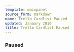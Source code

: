 ```yaml
---
template: mainpanel
source_form: markdown
name: Trello Cardlist Paused
updated: January 2016
title: Trello Cardlist Paused
---
```

### Paused

